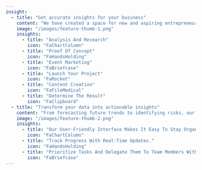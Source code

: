 ```yaml
---
insight:
  - title: "Get accurate insights for your business"
    content: "We have created a space for new and aspiring entrepreneurs to learn how to start & grow their own businesses effectively."
    image: "/images/feature-thumb-1.png"
    insights:
      - title: "Analysis And Research"
        icon: "FaChartColumn"
      - title: "Proof Of Concept"
        icon: "FaHandsHolding"
      - title: "Event Marketing"
        icon: "FaBriefcase"
      - title: "Launch Your Project"
        icon: "FaRocket"
      - title: "Content Creation"
        icon: "FaFileMedical"
      - title: "Determine The Result"
        icon: "FaClipboard"
  - title: "Transform your data into actionable insights"
    content: "From forecasting future trends to identifying risks, our platform provides the insights you need to succeed."
    image: "/images/feature-thumb-2.png"
    insights:
      - title: "Our User-Friendly Interface Makes It Easy To Stay Organized."
        icon: "FaChartColumn"
      - title: "Track Progress With Real-Time Updates."
        icon: "FaHandsHolding"
      - title: "Prioritize Tasks And Delegate Them To Team Members With Ease."
        icon: "FaBriefcase"
---
```

